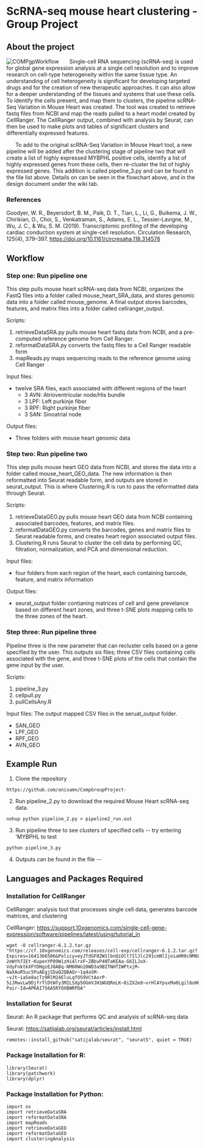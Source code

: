 # ScRNA-seq mouse heart clustering - Group Project 

## About the project
![COMPgpWorkflow](https://user-images.githubusercontent.com/125702969/227393937-d72af62e-aec8-4467-913a-bcf7bc7c1e8c.png)
&nbsp;&nbsp;&nbsp;&nbsp;&nbsp;&nbsp;Single-cell RNA sequencing (scRNA-seq) is used for global gene expression analysis at a single cell resolution and to improve research on cell-type heterogeneity within the same tissue type. An understanding of cell heterogeneity is significant for developing targeted drugs and for the creation of new therapeutic approaches. It can also allow for a deeper understanding of the tissues and systems that use these cells. To identify the cells present, and map them to clusters, the pipeline scRNA-Seq Variation in Mouse Heart was created. The tool was created to retrieve fastq files from NCBI and map the reads pulled to a heart model created by CellRanger. The CellRanger output, combined with analysis by Seurat, can then be used to make plots and tables of significant clusters and differentially expressed features.

&nbsp;&nbsp;&nbsp;&nbsp;&nbsp;&nbsp;To add to the original scRNA-Seq Variation in Mouse Heart tool, a new pipeline will be added after the clustering stage of pipeline two that will create a list of highly expressed MYBPHL positive cells, identify a list of highly expressed genes from these cells, then re-cluster the list of highly expressed genes. This addition is called pipeline_3.py and can be found in the file list above. Details on can be seen in the flowchart above, and in the design document under the wiki tab.  

### References 
Goodyer, W. R., Beyersdorf, B. M., Paik, D. T., Tian, L., Li, G., Buikema, J. W., Chirikian, O., Choi, S., Venkatraman, S., Adams, E. L., Tessier-Lavigne, M., Wu, J. C., &amp; Wu, S. M. (2019). Transcriptomic profiling of the developing cardiac conduction system at single-cell resolution. Circulation Research, 125(4), 379–397. https://doi.org/10.1161/circresaha.118.314578 

## Workflow 

### Step one: Run pipeline one

This step pulls mouse heart scRNA-seq data from NCBI, organizes the FastQ files into a folder called mouse_heart_SRA_data, and stores genomic data into a folder called mouse_genome. A final output stores barcodes, features, and matrix files into a folder called cellranger_output. 

Scripts: 
1. retrieveDataSRA.py pulls mouse heart fastq data from NCBI, and a pre-computed reference genome from Cell Ranger. 
2. reformatDataSRA.py converts the fastq files to a Cell Ranger readable form 
3. mapReads.py maps sequencing reads to the reference genome using Cell Ranger 

Input files: 
- twelve SRA files, each associated with different regions of the heart
  - 3 AVN: Atrioventricular node/His bundle 
  - 3 LPF: Left purkinje fiber 
  - 3 RPF: Right purkinje fiber 
  - 3 SAN: Sinoatrial node 

Output files: 

- Three folders with mouse heart genomic data 

### Step two: Run pipeline two

This step pulls mouse heart GEO data from NCBI, and stores the data into a folder called mouse_heart_GEO_data. The new information is then reformatted into Seurat readable form, and outputs are stored in seurat_output. This is where Clustering.R is run to pass the reformatted data through Seurat. 

Scripts: 
1. retrieveDataGEO.py pulls mouse heart GEO data from NCBI containing associated barcodes, features, and matrix files. 
2. reformatDataGEO.py converts the barcodes, genes and matrix files to Seurat readable forms, and creates heart region associated output files. 
3. Clustering.R runs Seurat to cluster the cell data by performing QC, filtration, normalization, and PCA and dimensional reduction. 

Input files: 
- four folders from each region of the heart, each containing barcode, feature, and matrix information 

Output files: 
- seurat_output folder contianing matrices of cell and gene prevelance based on different heart zones, and three t-SNE plots mapping cells to the three zones of the heart. 

### Step three: Run pipeline three 
Pipeline three is the new parameter that can recluster cells based on a gene specified by the user. This outputs six files; three CSV files containing cells associated with the gene, and three t-SNE plots of the cells that contain the gene input by the user. 

Scripts: 
1. pipeline_3.py
2. cellpull.py 
3. pullCellsAny.R 

Input files: 
The output mapped CSV files in the seruat_output folder. 
- SAN_GEO
- LPF_GEO 
- RPF_GEO 
- AVN_GEO

## Example Run  
1. Clone the repository  
```
https://github.com/anisamn/CompGroupProject-
```
2. Run pipeline_2.py to download the required Mouse Heart scRNA-seq data. 
```
nohup python pipeline_2.py > pipeline2_run.out
```
3. Run pipeline three to see clusters of specified cells -- try entering 'MYBPHL to test 
```
python pipeline_3.py 
```
4. Outputs can be found in the file -- 


## Languages and Packages Required 

### Installation for CellRanger
CellRanger: analysis tool that processes single cell data, generates barcode matrices, and clustering

CellRanger: https://support.10xgenomics.com/single-cell-gene-expression/software/pipelines/latest/using/tutorial_in

```
wget -O cellranger-6.1.2.tar.gz "https://cf.10xgenomics.com/releases/cell-exp/cellranger-6.1.2.tar.gz?Expires=1641366506&Policy=eyJTdGF0ZW1lbnQiOlt7IlJlc291cmNlIjoiaHR0cHM6Ly9jZi4xMHhnZW5vbWljcy5jb20vcmVsZWFzZXMvY2VsbC1leHAvY2VsbHJhbmdlci02LjEuMi50YXIuZ3oiLCJDb25kaXRpb24iOnsiRGF0ZUxlc3NUaGFuIjp7IkFXUzpFcG9jaFRpbWUiOjE2NDEzNjY1MDZ9fX1dfQ__&Signature=kaV8~ZabHhyDykUhbN~F78PDQfNZ64IamgsGc1nOSghFKPr0fbZ3WJk-2eWYh7IEt-KupenYP89W1zHi4lrxF~ZBbuP4NTaKEAa-G6ILJoX-VdyFnktkXFYDHgzEJ8ABq-NM6RWn20WD3a9BITNHTIWPtxjM-NaXAuR5uc5PuAEgjSDaQ2QBAQr~1q4aSM-~vJt~ia5e8acTz9RlM24EluLqfO59VCtAorP-5iJRwvLw9DjfrTlDtWfy3M2LSXp5OGmVJH1WUQReLK~0iZX2e8~vrHlAYpuxMa0Lgil6oHQ5s6vc~Dod3Aqpjb9sM~wuVo80zi4EqJ5nq0LU8SNbiQ__&Key-Pair-Id=APKAI7S6A5RYOXBWRPDA"
```

### Installation for Seurat

Seurat: An R package that performs QC and analysis of scRNA-seq data

Seurat: https://satijalab.org/seurat/articles/install.html

```
remotes::install_github("satijalab/seurat", "seurat5", quiet = TRUE)
```

### Package Installation for R: 

```
library(Seurat) 
library(patchwork) 
library(dplyr) 
```

### Package Installation for Python: 

```
import os
import retrieveDataSRA 
import reformatDataSRA
import mapReads 
import retrieveDataGEO
import reformatDataGEO
import clusteringAnalysis

```
